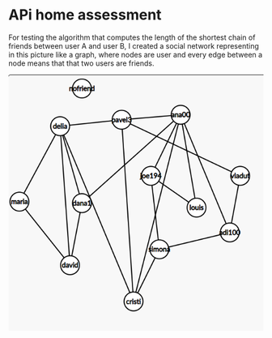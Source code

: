 # APi home assessment

For testing the algorithm that computes the length of the shortest chain of friends between user A and user B, I created a social network representing in this picture like a graph, where nodes are user and every edge between a node means that that two users are friends.

![SOCIAL NETWORK](./socialnetworkexample.png)
